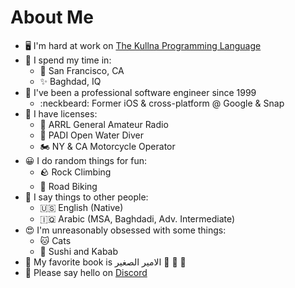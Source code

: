 About Me
=============================
*   🖥️ I'm hard at work on [The Kullna Programming Language](http://www.kullna.org)
*   🛌 I spend my time in:
    *   :foggy: San Francisco, CA
    *   ✨ Baghdad, IQ
*   :office: I've been a professional software engineer since 1999
    *   :neckbeard: Former iOS & cross-platform @ Google & Snap
*   📑 I have licenses:
    *   :satellite: ARRL General Amateur Radio
    *   🌊 PADI Open Water Diver
    *   🏍️ NY & CA Motorcycle Operator
*  :grinning: I do random things for fun:
    *   🪨 Rock Climbing
    *   :bicyclist: Road Biking
*  📢 I say things to other people:
    *   :us: English (Native)
    *   :iraq: Arabic (MSA, Baghdadi, Adv. Intermediate)
*   :heart_eyes: I'm unreasonably obsessed with some things:
    *   🐱 Cats
    *   🍣 Sushi and Kabab
*   📖 My favorite book is الامير الصغير 🌹 🦊 🌾 
*   :wave: Please say hello on [Discord](https://discord.com/users/stevenewright)
